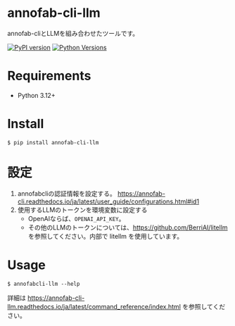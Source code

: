 # annofab-cli-llm
annofab-cliとLLMを組み合わせたツールです。

[![PyPI version](https://badge.fury.io/py/annofabcli-llm.svg)](https://badge.fury.io/py/annofabcli-llm)
[![Python Versions](https://img.shields.io/pypi/pyversions/annofabcli-llm.svg)](https://pypi.org/project/annofabcli-llm/)



# Requirements
* Python 3.12+

# Install

```
$ pip install annofab-cli-llm
```

# 設定
1. annofabcliの認証情報を設定する。 https://annofab-cli.readthedocs.io/ja/latest/user_guide/configurations.html#id1
2. 使用するLLMのトークンを環境変数に設定する
    * OpenAIならば、`OPENAI_API_KEY`。
    * その他のLLMのトークンについては、https://github.com/BerriAI/litellm を参照してください。内部で litellm を使用しています。
    
    
# Usage

```
$ annofabcli-llm --help
```

詳細は https://annofab-cli-llm.readthedocs.io/ja/latest/command_reference/index.html を参照してください。
